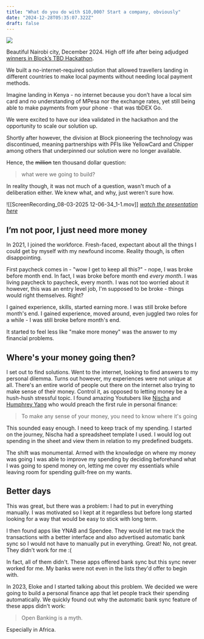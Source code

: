 ```yaml
---
title: "What do you do with $10,000? Start a company, obviously"
date: "2024-12-28T05:35:07.322Z"
draft: false
---
```


![](https://lh7-rt.googleusercontent.com/docsz/AD_4nXfDqUewzfN_RzM24ziaiM-oZeAyfOV9Woazkup6p0gZUfMZK_RLykqIIyRf3hK8-zp8CtqTLTFvbaM82OqRWE-pOUvE8cV7shZe-dbYXSvC84pDRj1ufxI-y5ITTHwUkP-UM_Ml?key=YjQAWEEkQyVvbXX9Tl5Z5Vef)

Beautiful Nairobi city, December 2024. High off life after being adjudged [winners in Block’s TBD Hackathon](https://themandatelive.com/block-announces-winner-in-tbd-hackathon-at-africa-bitcoin-conference-highlighting-innovation-in-payments-across-africa/).

We built a no-internet-required solution that allowed travellers landing in different countries to make local payments without needing local payment methods.

Imagine landing in Kenya - no internet because you don’t have a local sim card and no understanding of MPesa nor the exchange rates, yet still being able to make payments from your phone - that was tbDEX Go.

We were excited to have our idea validated in the hackathon and the opportunity to scale our solution up.

Shortly after however, the division at Block pioneering the technology was discontinued, meaning partnerships with PFIs like YellowCard and Chipper among others that underpinned our solution were no longer available.

Hence, the ~~million~~ ten thousand dollar question:

> what were we going to build?

In reality though, it was not much of a question, wasn't much of a deliberation either. We knew what, and why, just weren't sure how.

![[ScreenRecording_08-03-2025 12-06-34_1-1.mov]]
_[watch the presentation here](https://www.youtube.com/watch?v=KMBg9tWR10I)_

## I’m not poor, I just need more money

In 2021, I joined the workforce. Fresh-faced, expectant about all the things I could get by myself with my newfound income. Reality though, is often disappointing.

First paycheck comes in - "wow I get to keep all this?" - nope, I was broke before month end.
In fact, I was broke before month end _every month_. I was living paycheck to paycheck, every month. I was not too worried about it however, this was an entry level job, I'm supposed to be broke - things would right themselves. Right?

I gained experience, skills, started earning more. I was still broke before month's end. I gained experience, moved around, even juggled two roles for a while - I was still broke before month's end.

It started to feel less like "make more money" was the answer to my financial problems.

## Where's your money going then?

I set out to find solutions. Went to the internet, looking to find answers to my personal dilemma. Turns out however, my experiences were not unique at all. There's an entire world of people out there on the internet also trying to make sense of their money. Control it, as opposed to letting money be a hush-hush stressful topic. I found amazing Youtubers like [Nischa](https://www.youtube.com/@nischa) and [Humphrey Yang](https://www.youtube.com/@humphrey) who would preach the first rule in personal finance:

> To make any sense of your money, you need to know where it's going

This sounded easy enough. I need to keep track of my spending. I started on the journey, Nischa had a spreadsheet template I used. I would log out spending in the sheet and view them in relation to my predefined budgets.

The shift was monumental. Armed with the knowledge on where my money was going I was able to improve my spending by deciding beforehand what I was going to spend money on, letting me cover my essentials while leaving room for spending guilt-free on my wants.

## Better days

This was great, but there was a problem: I had to put in everything manually. I was motivated so I kept at it regardless but before long started looking for a way that would be easy to stick with long term.

I then found apps like YNAB and Spendee. They would let me track the transactions with a better interface and also advertised automatic bank sync so I would not have to manually put in everything. Great! No, not great. They didn't work for me :(

In fact, all of them didn't. These apps offered bank sync but this sync never worked for me. My banks were not even in the lists they'd offer to begin with.

In 2023, Eloke and I started talking about this problem. We decided we were going to build a personal finance app that let people track their spending automatically. We quickly found out why the automatic bank sync feature of these apps didn't work:

> Open Banking is a myth.

Especially in Africa.
